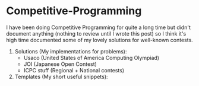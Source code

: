 # Competitive-Programming

I have been doing Competitive Programming for quite a long time but didn't document anything (nothing to review until I wrote this post) so I think it's high time documented some of my lovely solutions for well-known contests.

1. Solutions (My implementations for problems):
   - Usaco (United States of America Computing Olympiad)
   - JOI (Japanese Open Contest)
   - ICPC stuff (Regional + National contests)
2. Templates (My short useful snippets): 
